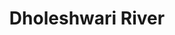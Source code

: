 ---
title: "Dholeshwari River"
title_bn: "ধলেস্মরী নদী"
description: "It is the tributary of Jamuna river. It coming out from Jamuna river at Saliamabad of Mymensingh. Via Vuyapur, Tangail Sadar, Nagarpur, Saturiya, Keraniganj, Munshiganj and Narayanganj, it’s discharged into Meghna river.
Length of this river is 168 km. Width is 697 meters. Depth is 6 meters. Size of catchment area is 7253 sq. km.
Water flow remaining all years round."
---